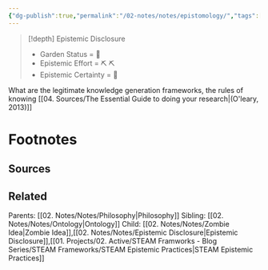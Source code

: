 ```yaml
---
{"dg-publish":true,"permalink":"/02-notes/notes/epistomology/","tags":["Note"],"created":"2024-07-03T10:44:53.872-03:00","updated":"2024-07-03T10:54:20.882-03:00"}
---
```


>[!depth] Epistemic Disclosure
>- Garden Status =  🌿
>- Epistemic Effort =  ⛏️ ⛏️
>- Epistemic Certainty =  🥽

What are the legitimate knowledge generation frameworks, the rules of knowing [[04. Sources/The Essential Guide to doing your research\|(O'leary, 2013)]]





# Footnotes

## Sources

## Related
Parents: [[02. Notes/Notes/Philosophy\|Philosophy]]
Sibling: [[02. Notes/Notes/Ontology\|Ontology]]
Child: [[02. Notes/Notes/Zombie Idea\|Zombie Idea]],[[02. Notes/Notes/Epistemic Disclosure\|Epistemic Disclosure]],[[01. Projects/02. Active/STEAM Framworks - Blog Series/STEAM Frameworks/STEAM Epistemic Practices\|STEAM Epistemic Practices]]
